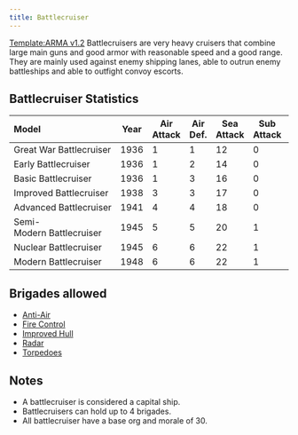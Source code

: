 ```yaml
---
title: Battlecruiser
---
```


[Template:ARMA v1.2](/wiki/index.php?title=Template:ARMA_v1.2&action=edit&redlink=1 "Template:ARMA v1.2 (page does not exist)") Battlecruisers are very heavy cruisers that combine large main guns and good armor with reasonable speed and a good range. They are mainly used against enemy shipping lanes, able to outrun enemy battleships and able to outfight convoy escorts.

## Battlecruiser Statistics

| Model                     | Year | Air Attack | Air Def. | Sea Attack | Sub Attack | Sea Def | Shore Bombard | Distance | Visi-bility | Surface Detect | Sub Detect | Air Detect | Cost | Build-time | Man-power | Max Speed | Supply Cons. | Fuel Cons. | Range |
| :------------------------ | ---- | ---------- | -------- | ---------- | ---------- | ------- | ------------- | -------- | ----------- | -------------- | ---------- | ---------- | ---- | ---------- | --------- | --------- | ------------ | ---------- | ----- |
| Great War Battlecruiser   | 1936 | 1          | 1        | 12         | 0          | 8       | 5             | 0.30     | 80          | 1              | 2          | 1          | 6.0  | 615        | 1.0       | 18        | 0.40         | 0.80       | 2500  |
| Early Battlecruiser       | 1936 | 1          | 2        | 14         | 0          | 9       | 6             | 0.31     | 80          | 1              | 2          | 1          | 7.0  | 615        | 1.0       | 21        | 0.50         | 0.80       | 2700  |
| Basic Battlecruiser       | 1936 | 1          | 3        | 16         | 0          | 10      | 7             | 0.32     | 80          | 1              | 2          | 1          | 8.0  | 615        | 1.0       | 23        | 0.50         | 0.80       | 3000  |
| Improved Battlecruiser    | 1938 | 3          | 3        | 17         | 0          | 12      | 8             | 0.34     | 80          | 1              | 2          | 1          | 9.0  | 615        | 1.0       | 26        | 0.60         | 0.80       | 3500  |
| Advanced Battlecruiser    | 1941 | 4          | 4        | 18         | 0          | 14      | 9             | 0.36     | 80          | 1              | 2          | 1          | 10.0 | 630        | 2.0       | 28        | 0.70         | 0.80       | 4000  |
| Semi-Modern Battlecruiser | 1945 | 5          | 5        | 20         | 1          | 16      | 10            | 0.36     | 80          | 1              | 3          | 1          | 12.0 | 630        | 2.0       | 30        | 0.80         | 0.80       | 4000  |
| Nuclear Battlecruiser     | 1945 | 6          | 6        | 22         | 1          | 18      | 10            | 0.36     | 80          | 1              | 4          | 2          | 14.0 | 640        | 2.0       | 30        | 2.00         | 0.00       | 8000  |
| Modern Battlecruiser      | 1948 | 6          | 6        | 22         | 1          | 18      | 10            | 0.36     | 80          | 1              | 4          | 2          | 14.0 | 640        | 2.0       | 30        | 0.80         | 0.80       | 4000  |

## Brigades allowed

- [Anti-Air](</wiki/index.php?title=Anti-Air_(naval_brigade)&action=edit&redlink=1> "Anti-Air (naval brigade) (page does not exist)")
- [Fire Control](</wiki/index.php?title=Fire_Control_(naval_brigade)&action=edit&redlink=1> "Fire Control (naval brigade) (page does not exist)")
- [Improved Hull](</wiki/index.php?title=Improved_Hull_(naval_brigade)&action=edit&redlink=1> "Improved Hull (naval brigade) (page does not exist)")
- [Radar](</wiki/index.php?title=Radar_(naval_brigade)&action=edit&redlink=1> "Radar (naval brigade) (page does not exist)")
- [Torpedoes](</wiki/index.php?title=Torpedoes_(naval_brigade)&action=edit&redlink=1> "Torpedoes (naval brigade) (page does not exist)")

## Notes

- A battlecruiser is considered a capital ship.
- Battlecruisers can hold up to 4 brigades.
- All battlecruiser have a base org and morale of 30.
